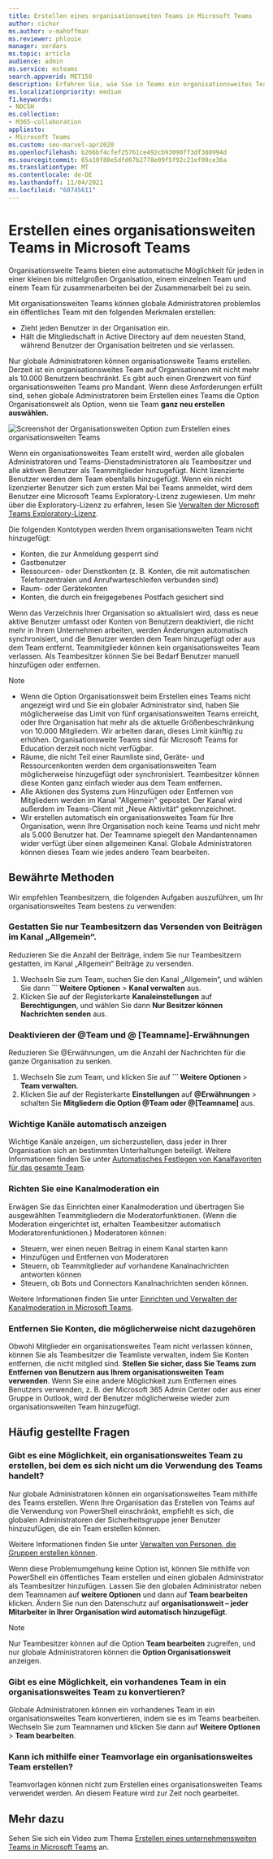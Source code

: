```yaml
---
title: Erstellen eines organisationsweiten Teams in Microsoft Teams
author: cichur
ms.author: v-mahoffman
ms.reviewer: phlouie
manager: serdars
ms.topic: article
audience: admin
ms.service: msteams
search.appverid: MET150
description: Erfahren Sie, wie Sie in Teams ein organisationsweites Team erstellen und verwalten, um für jeden in einer kleinen bis mittelgroßen Organisation eine automatische Zusammenarbeit zu ermöglichen.
ms.localizationpriority: medium
f1.keywords:
- NOCSH
ms.collection:
- M365-collaboration
appliesto:
- Microsoft Teams
ms.custom: seo-marvel-apr2020
ms.openlocfilehash: b266bf4cfef25761ce492cb93090ff3df380994d
ms.sourcegitcommit: 65a10f80e5dfd67b2778e09f5f92c21ef09ce36a
ms.translationtype: MT
ms.contentlocale: de-DE
ms.lasthandoff: 11/04/2021
ms.locfileid: "60745611"
---
```

# <a name="create-an-organization-wide-team-in-microsoft-teams"></a>Erstellen eines organisationsweiten Teams in Microsoft Teams

Organisationsweite Teams bieten eine automatische Möglichkeit für jeden in einer kleinen bis mittelgroßen Organisation, einem einzelnen Team und einem Team für zusammenarbeiten bei der Zusammenarbeit bei zu sein.

Mit organisationsweiten Teams können globale Administratoren problemlos ein öffentliches Team mit den folgenden Merkmalen erstellen:
- Zieht jeden Benutzer in der Organisation ein. 
- Hält die Mitgliedschaft in Active Directory auf dem neuesten Stand, während Benutzer der Organisation beitreten und sie verlassen.

Nur globale Administratoren können organisationsweite Teams erstellen. Derzeit ist ein organisationsweites Team auf Organisationen mit nicht mehr als 10.000 Benutzern beschränkt. Es gibt auch einen Grenzwert von fünf organisationsweiten Teams pro Mandant. Wenn diese Anforderungen erfüllt sind, sehen globale Administratoren  beim Erstellen eines Teams die Option Organisationsweit als Option, wenn sie Team **ganz neu erstellen auswählen.** 

![Screenshot der Organisationsweiten Option zum Erstellen eines organisationsweiten Teams](media/create-org-wide-team.png "Screenshot der Organisationsweiten Option zum Erstellen eines organisationsweiten Teams")

Wenn ein organisationsweites Team erstellt wird, werden alle globalen Administratoren und Teams-Dienstadministratoren als Teambesitzer und alle aktiven Benutzer als Teammitglieder hinzugefügt. Nicht lizenzierte Benutzer werden dem Team ebenfalls hinzugefügt. Wenn ein nicht lizenzierter Benutzer sich zum ersten Mal bei Teams anmeldet, wird dem Benutzer eine Microsoft Teams Exploratory-Lizenz zugewiesen. Um mehr über die Exploratory-Lizenz zu erfahren, lesen Sie [Verwalten der Microsoft Teams Exploratory-Lizenz](teams-exploratory.md). 

Die folgenden Kontotypen werden Ihrem organisationsweiten Team nicht hinzugefügt:

- Konten, die zur Anmeldung gesperrt sind
- Gastbenutzer
- Ressourcen- oder Dienstkonten (z. B. Konten, die mit automatischen Telefonzentralen und Anrufwarteschleifen verbunden sind)
- Raum- oder Gerätekonten
- Konten, die durch ein freigegebenes Postfach gesichert sind

Wenn das Verzeichnis Ihrer Organisation so aktualisiert wird, dass es neue aktive Benutzer umfasst oder Konten von Benutzern deaktiviert, die nicht mehr in Ihrem Unternehmen arbeiten, werden Änderungen automatisch synchronisiert, und die Benutzer werden dem Team hinzugefügt oder aus dem Team entfernt. Teammitglieder können kein organisationsweites Team verlassen. Als Teambesitzer können Sie bei Bedarf Benutzer manuell hinzufügen oder entfernen.

> [!NOTE]
> - Wenn die Option Organisationsweit beim Erstellen eines Teams nicht angezeigt wird und Sie ein globaler Administrator sind, haben Sie möglicherweise das Limit von fünf organisationsweiten Teams erreicht, oder Ihre Organisation hat mehr als die aktuelle Größenbeschränkung von 10.000 Mitgliedern.  Wir arbeiten daran, dieses Limit künftig zu erhöhen. Organisationsweite Teams sind für Microsoft Teams for Education derzeit noch nicht verfügbar.
> - Räume, die nicht Teil einer Raumliste sind, Geräte- und Ressourcenkonten werden dem organisationsweiten Team möglicherweise hinzugefügt oder synchronisiert. Teambesitzer können diese Konten ganz einfach wieder aus dem Team entfernen.
> - Alle Aktionen des Systems zum Hinzufügen oder Entfernen von Mitgliedern werden im Kanal "Allgemein" gepostet. Der Kanal wird außerdem im Teams-Client mit „Neue Aktivität“ gekennzeichnet.
> - Wir erstellen automatisch ein organisationsweites Team für Ihre Organisation, wenn Ihre Organisation noch keine Teams und nicht mehr als 5.000 Benutzer hat. Der Teamname spiegelt den Mandantennamen wider verfügt über einen allgemeinen Kanal. Globale Administratoren können dieses Team wie jedes andere Team bearbeiten.

## <a name="best-practices"></a>Bewährte Methoden

Wir empfehlen Teambesitzern, die folgenden Aufgaben auszuführen, um Ihr organisationsweites Team bestens zu verwenden:

### <a name="allow-only-team-owners-to-post-to-the-general-channel"></a>Gestatten Sie nur Teambesitzern das Versenden von Beiträgen im Kanal „Allgemein“.

Reduzieren Sie die Anzahl der Beiträge, indem Sie nur Teambesitzern gestatten, im Kanal „Allgemein“ Beiträge zu versenden. 

1. Wechseln Sie zum Team, suchen Sie den Kanal „Allgemein“, und wählen Sie dann **˙˙˙ Weitere Optionen** > **Kanal verwalten** aus. 
2. Klicken Sie auf der Registerkarte **Kanaleinstellungen** auf **Berechtigungen**, und wählen Sie dann **Nur Besitzer können Nachrichten senden** aus.

### <a name="turn-off-team-and-team-name-mentions"></a>Deaktivieren der @Team und @ [Teamname]-Erwähnungen

Reduzieren Sie @Erwähnungen, um die Anzahl der Nachrichten für die ganze Organisation zu senken. 

1. Wechseln Sie zum Team, und klicken Sie auf **˙˙˙ Weitere Optionen**  >  **Team verwalten**. 
2. Klicken Sie auf der Registerkarte **Einstellungen** auf <strong>@Erwähnungen</strong> > schalten Sie **Mitgliedern die Option @Team oder @[Teamname]** aus. 

### <a name="automatically-show-important-channels"></a>Wichtige Kanäle automatisch anzeigen

Wichtige Kanäle anzeigen, um sicherzustellen, dass jeder in Ihrer Organisation sich an bestimmten Unterhaltungen beteiligt. Weitere Informationen finden Sie unter [Automatisches Festlegen von Kanalfavoriten für das gesamte Team](https://support.office.com/article/auto-favorite-channels-for-the-whole-team-a948272c-5aa5-429c-863c-4e1e1cd6b0f6). 

### <a name="set-up-channel-moderation"></a>Richten Sie eine Kanalmoderation ein

Erwägen Sie das Einrichten einer Kanalmoderation und übertragen Sie ausgewählten Teammitgliedern die Moderatorfunktionen. (Wenn die Moderation eingerichtet ist, erhalten Teambesitzer automatisch Moderatorenfunktionen.) Moderatoren können:

- Steuern, wer einen neuen Beitrag in einem Kanal starten kann
- Hinzufügen und Entfernen von Moderatoren
- Steuern, ob Teammitglieder auf vorhandene Kanalnachrichten antworten können
- Steuern, ob Bots und Connectors Kanalnachrichten senden können.

Weitere Informationen finden Sie unter [Einrichten und Verwalten der Kanalmoderation in Microsoft Teams](manage-channel-moderation-in-teams.md).

### <a name="remove-accounts-that-might-not-belong"></a>Entfernen Sie Konten, die möglicherweise nicht dazugehören

Obwohl Mitglieder ein organisationsweites Team nicht verlassen können, können Sie als Teambesitzer die Teamliste verwalten, indem Sie Konten entfernen, die nicht mitglied sind. **Stellen Sie sicher, dass Sie Teams zum Entfernen von Benutzern aus Ihrem organisationsweiten Team verwenden**. Wenn Sie eine andere Möglichkeit zum Entfernen eines Benutzers verwenden, z. B. der Microsoft 365 Admin Center oder aus einer Gruppe in Outlook, wird der Benutzer möglicherweise wieder zum organisationsweiten Team hinzugefügt.

## <a name="faq"></a>Häufig gestellte Fragen

### <a name="is-there-a-way-to-create-an-organization-wide-team-other-than-using-the-teams-client"></a>Gibt es eine Möglichkeit, ein organisationsweites Team zu erstellen, bei dem es sich nicht um die Verwendung des Teams handelt?

Nur globale Administratoren können ein organisationsweites Team mithilfe des Teams erstellen. Wenn Ihre Organisation das Erstellen von Teams auf die Verwendung von PowerShell einschränkt, empfiehlt es sich, die globalen Administratoren der Sicherheitsgruppe jener Benutzer hinzuzufügen, die ein Team erstellen können.

Weitere Informationen finden Sie unter [Verwalten von Personen, die Gruppen erstellen können](/microsoft-365/admin/create-groups/manage-creation-of-groups).

Wenn diese Problemumgehung keine Option ist, können Sie mithilfe von PowerShell ein öffentliches Team erstellen und einen globalen Administrator als Teambesitzer hinzufügen. Lassen Sie den globalen Administrator neben dem Teamnamen auf **weitere Optionen** und dann auf **Team bearbeiten** klicken. Ändern Sie nun den Datenschutz auf **organisationsweit – jeder Mitarbeiter in Ihrer Organisation wird automatisch hinzugefügt**. 

> [!NOTE]
> Nur Teambesitzer können auf die Option **Team bearbeiten** zugreifen, und nur globale Administratoren können die **Option Organisationsweit** anzeigen.

### <a name="is-there-a-way-to-convert-an-existing-team-to-an-organization-wide-team"></a>Gibt es eine Möglichkeit, ein vorhandenes Team in ein organisationsweites Team zu konvertieren?

Globale Administratoren können ein vorhandenes Team in ein organisationsweites Team konvertieren, indem sie es im Teams bearbeiten. Wechseln Sie zum Teamnamen und klicken Sie dann auf **Weitere Optionen**  >  **Team bearbeiten**.

### <a name="can-i-create-an-organization-wide-team-using-a-team-template"></a>Kann ich mithilfe einer Teamvorlage ein organisationsweites Team erstellen?

Teamvorlagen können nicht zum Erstellen eines organisationsweiten Teams verwendet werden. An diesem Feature wird zur Zeit noch gearbeitet. 

## <a name="see-also"></a>Mehr dazu

Sehen Sie sich ein Video zum Thema [Erstellen eines unternehmensweiten Teams in Microsoft Teams](https://support.office.com/article/037bb27a-bcc9-48fe-8d72-44d9482420a3) an.
